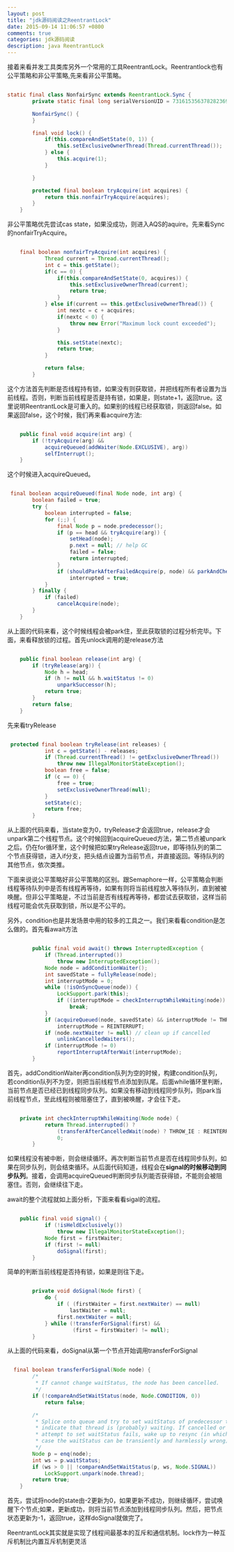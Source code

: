 ```yaml
---
layout: post
title: "jdk源码阅读之ReentrantLock"
date: 2015-09-14 11:06:57 +0800
comments: true
categories: jdk源码阅读
description: java ReentrantLock
---
```


接着来看并发工具类库另外一个常用的工具ReentrantLock。Reentrantlock也有公平策略和非公平策略,先来看非公平策略。

``` java 

static final class NonfairSync extends ReentrantLock.Sync {
        private static final long serialVersionUID = 7316153563782823691L;

        NonfairSync() {
        }

        final void lock() {
            if(this.compareAndSetState(0, 1)) {
                this.setExclusiveOwnerThread(Thread.currentThread());
            } else {
                this.acquire(1);
            }

        }

        protected final boolean tryAcquire(int acquires) {
            return this.nonfairTryAcquire(acquires);
        }
    }

```

非公平策略优先尝试cas state，如果没成功，则进入AQS的aquire。先来看Sync的nonfairTryAcquire。

``` java 

    final boolean nonfairTryAcquire(int acquires) {
            Thread current = Thread.currentThread();
            int c = this.getState();
            if(c == 0) {
                if(this.compareAndSetState(0, acquires)) {
                    this.setExclusiveOwnerThread(current);
                    return true;
                }
            } else if(current == this.getExclusiveOwnerThread()) {
                int nextc = c + acquires;
                if(nextc < 0) {
                    throw new Error("Maximum lock count exceeded");
                }

                this.setState(nextc);
                return true;
            }

            return false;
        }

```

这个方法首先判断是否线程持有锁，如果没有则获取锁，并把线程所有者设置为当前线程。否则，判断当前线程是否是持有锁，如果是，则state+1，返回true。这里说明ReentrantLock是可重入的。如果别的线程已经获取锁，则返回false。如果返回false，这个时候，我们再来看acquire方法:

``` java

    public final void acquire(int arg) {
        if (!tryAcquire(arg) &&
            acquireQueued(addWaiter(Node.EXCLUSIVE), arg))
            selfInterrupt();
    } 
```

这个时候进入acquireQueued。

``` java

 final boolean acquireQueued(final Node node, int arg) {
        boolean failed = true;
        try {
            boolean interrupted = false;
            for (;;) {
                final Node p = node.predecessor();
                if (p == head && tryAcquire(arg)) {
                    setHead(node);
                    p.next = null; // help GC
                    failed = false;
                    return interrupted;
                }
                if (shouldParkAfterFailedAcquire(p, node) && parkAndCheckInterrupt())
                    interrupted = true;
            }
        } finally {
            if (failed)
                cancelAcquire(node);
        }
    }
```

从上面的代码来看，这个时候线程会被park住，至此获取锁的过程分析完毕。下面，来看释放锁的过程。首先unlock调用的是release方法

``` java

    public final boolean release(int arg) {
        if (tryRelease(arg)) {
            Node h = head;
            if (h != null && h.waitStatus != 0)
                unparkSuccessor(h);
            return true;
        }
        return false;
    }

```
先来看tryRelease

``` java

 protected final boolean tryRelease(int releases) {
            int c = getState() - releases;
            if (Thread.currentThread() != getExclusiveOwnerThread())
                throw new IllegalMonitorStateException();
            boolean free = false;
            if (c == 0) {
                free = true;
                setExclusiveOwnerThread(null);
            }
            setState(c);
            return free;
        }
```

从上面的代码来看，当state变为0，tryRelease才会返回true，release才会unpark第二个线程节点。这个时候回到acquireQueued方法，第二节点被unpark之后。仍在for循环里，这个时候把如果tryRelease返回true，即等待队列的第二个节点获得锁，进入if分支，把头结点设置为当前节点，并直接返回。等待队列的其他节点，依次类推。

下面来说说公平策略好非公平策略的区别。跟Semaphore一样，公平策略会判断线程等待队列中是否有线程再等待，如果有则将当前线程放入等待队列，直到被被唤醒。但非公平策略是，不过当前是否有线程再等待，都尝试去获取锁，这样当前线程可能会优先获取到锁，所以是不公平的。

另外，condition也是并发场景中用的较多的工具之一。我们来看看condition是怎么做的。首先看await方法

``` java 

        public final void await() throws InterruptedException {
            if (Thread.interrupted())
                throw new InterruptedException();
            Node node = addConditionWaiter();
            int savedState = fullyRelease(node);
            int interruptMode = 0;
            while (!isOnSyncQueue(node)) {
                LockSupport.park(this);
                if ((interruptMode = checkInterruptWhileWaiting(node)) != 0)
                    break;
            }
            if (acquireQueued(node, savedState) && interruptMode != THROW_IE)
                interruptMode = REINTERRUPT;
            if (node.nextWaiter != null) // clean up if cancelled
                unlinkCancelledWaiters();
            if (interruptMode != 0)
                reportInterruptAfterWait(interruptMode);
        }
```

首先，addConditionWaiter再condition队列为空的时候，构建condition队列，若condition队列不为空，则把当前线程节点添加到队尾。后面while循环里判断，当前节点是否已经已到线程同步队列。如果没有移动到线程同步队列，则park当前线程节点，至此线程则被阻塞住了，直到被唤醒，才会往下走。

``` java

    private int checkInterruptWhileWaiting(Node node) {
            return Thread.interrupted() ?
                (transferAfterCancelledWait(node) ? THROW_IE : REINTERRUPT) :
                0;
        }
```

如果线程没有被中断，则会继续循环。再次判断当前节点是否在线程同步队列，如果在同步队列，则会结束循环。从后面代码知道，线程会在**signal的时候移动到同步队列**。接着，会调用acquireQueued判断同步队列能否获得锁，不能则会被阻塞住。否则，会继续往下走。

await的整个流程就如上面分析，下面来看看sigal的流程。

``` java

    public final void signal() {
            if (!isHeldExclusively())
                throw new IllegalMonitorStateException();
            Node first = firstWaiter;
            if (first != null)
                doSignal(first);
        }
```

简单的判断当前线程是否持有锁，如果是则往下走。

``` java

        private void doSignal(Node first) {
            do {
                if ( (firstWaiter = first.nextWaiter) == null)
                    lastWaiter = null;
                first.nextWaiter = null;
            } while (!transferForSignal(first) &&
                     (first = firstWaiter) != null);
        }
```

从上面的代码来看，doSignal从第一个节点开始调用transferForSignal


``` java 

  final boolean transferForSignal(Node node) {
        /*
         * If cannot change waitStatus, the node has been cancelled.
         */
        if (!compareAndSetWaitStatus(node, Node.CONDITION, 0))
            return false;

        /*
         * Splice onto queue and try to set waitStatus of predecessor to
         * indicate that thread is (probably) waiting. If cancelled or
         * attempt to set waitStatus fails, wake up to resync (in which
         * case the waitStatus can be transiently and harmlessly wrong).
         */
        Node p = enq(node);
        int ws = p.waitStatus;
        if (ws > 0 || !compareAndSetWaitStatus(p, ws, Node.SIGNAL))
            LockSupport.unpark(node.thread);
        return true;
    }
```

首先，尝试将node的state由-2更新为0，如果更新不成功，则继续循环，尝试唤醒下个节点;如果，更新成功，则将当前节点添加到线程同步队列。然后，把节点状态更新为-1，返回true，这样doSignal就做完了。

ReentrantLock其实就是实现了线程间最基本的互斥和通信机制。lock作为一种互斥机制比内置互斥机制更灵活